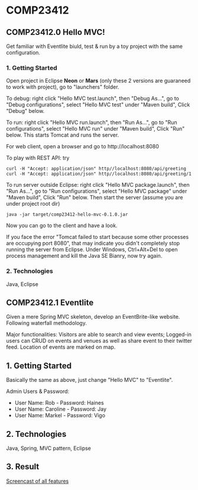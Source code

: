 # COMP23412
## COMP23412.0 Hello MVC!
Get familiar with Eventlite biuld, test & run by a toy project with the same configuration.


### 1. Getting Started
Open project in Eclipse **Neon** or **Mars** (only these 2 versions are guaraneed to work with project), go to "launchers" folder.

To debug: right click "Hello MVC test.launch", then "Debug As...", go to "Debug configurations", select "Hello MVC test" under "Maven build", Click "Debug" below.

To run: right click "Hello MVC run.launch", then "Run As...", go to "Run configurations", select "Hello MVC run" under "Maven build", Click "Run" below.
This starts Tomcat and runs the server.

For web client, open a browser and go to http://localhost:8080

To play with REST API: try
```
curl -H "Accept: application/json" http//localhost:8080/api/greeting
curl -H "Accept: application/json" http//localhost:8080/api/greeting/1
```

To run server outside Eclipse: right click "Hello MVC package.launch", then "Run As...", go to "Run configurations", select "Hello MVC package" under "Maven build", Click "Run" below.
Then start the server (assume you are under project root dir)
```
java -jar target/comp23412-hello-mvc-0.1.0.jar
```
Now you can go to the client and have a look.

If you face the error "Tomcat failed to start because some other processes are occupying port 8080", that may indicate you didn't completely stop running the server from Eclipse. Under Windows, Ctrl+Alt+Del to open process management and kill the Java SE Bianry, now try again.


### 2. Technologies
Java, Eclipse

## COMP23412.1 Eventlite
Given a mere Spring MVC skeleton, develop an EventBrite-like website. Following waterfall methodology. 

Major functionalities: Visitors are able to search and view events; Logged-in users can CRUD on events and venues as well as share event to their twitter feed. Location of events are marked on map.

## 1. Getting Started
Basically the same as above, just change "Hello MVC" to "Eventlite".

Admin Users & Password:
 - User Name: Rob - Password: Haines
 - User Name: Caroline - Password: Jay
 - User Name: Markel - Password: Vigo

## 2. Technologies
Java, Spring, MVC pattern, Eclipse


## 3. Result
[Screencast of all features](https://youtu.be/ndO5eWCL2q4)
